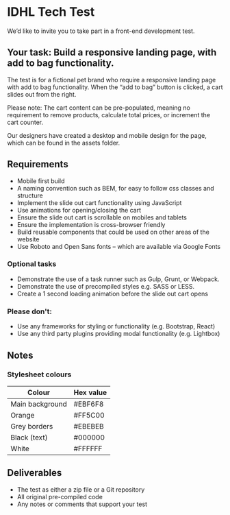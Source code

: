 # IDHL Tech Test

We’d like to invite you to take part in a front-end development test.

## Your task: Build a responsive landing page, with add to bag functionality.

The test is for a fictional pet brand who require a responsive landing page with add to bag functionality. When the “add to bag” button is clicked, a cart slides out from the right.

Please note: The cart content can be pre-populated, meaning no requirement to remove products, calculate total prices, or increment the cart counter.

Our designers have created a desktop and mobile design for the page, which can be found in the assets folder.

## Requirements

 - Mobile first build
 - A naming convention such as BEM, for easy to follow css classes and structure
 - Implement the slide out cart functionality using JavaScript
 - Use animations for opening/closing the cart
 - Ensure the slide out cart is scrollable on mobiles and tablets
 - Ensure the implementation is cross-browser friendly
 - Build reusable components that could be used on other areas of the website
 - Use Roboto and Open Sans fonts – which are available via Google Fonts


### Optional tasks

 - Demonstrate the use of a task runner such as Gulp, Grunt, or Webpack.
 - Demonstrate the use of precompiled styles e.g. SASS or LESS.
 - Create a 1 second loading animation before the slide out cart opens

### Please don't:

 - Use any frameworks for styling or functionality (e.g. Bootstrap, React)
 - Use any third party plugins providing modal functionality (e.g. Lightbox)

## Notes

### Stylesheet colours

| Colour | Hex value |
|--|--|
| Main background | #EBF6F8 |
| Orange | #FF5C00 |
| Grey borders | #EBEBEB |
| Black (text) | #000000 |
| White | #FFFFFF |

## Deliverables

 - The test as either a zip file or a Git repository
 - All original pre-compiled code
 - Any notes or comments that support your test
